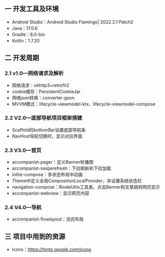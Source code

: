 ## 一  开发工具及环境

* Android Studio：Android Studio Flamingo| 2022.2.1 Patch2
* Java：17.0.6
* Gradle：8.0-bin
* Kotlin：1.7.20

## 二 开发周期

### 2.1 v1.0—网络请求及解析

* 网络请求：okhttp3+retrofit2
* cookie缓存：PersistentCookieJar
* 网络json转换：converter-gson
* MVVM模式：lifecycle-viewmodel-ktx、lifecycle-viewmodel-compose

### 2.2 V2.0—底部导航项目框架搭建

* Scaffold的bottomBar设置底部导航条
* NavHost导航切换时，显示对应界面

### 2.3 V3.0—首页

* accompanist-pager：定义Banner轮播图
* accompanist-swiperefresh：下拉刷新和下拉加载
* lottie-compose：多状态布局中动画
* Theme中定义全局CompositionLocalProvider，并设置系统状态栏
* navigation-compose：RouteUtils工具类，点击Banner和文章跳转网页显示
* accompanist-webview：显示网页内容

### 2.4 V4.0—导航

* accompanist-flowlayout：流式布局



## 三 项目中用到的资源

* Icons：https://fonts.google.com/icons